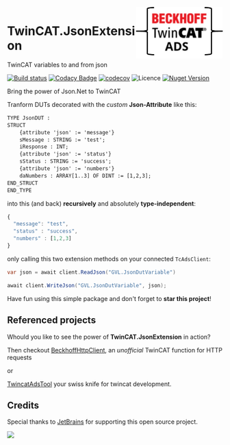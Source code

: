 <img align="right" height="120" src="https://raw.githubusercontent.com/fbarresi/TwinCAT.JsonExtension/master/doc/images/logo.jpg">

# TwinCAT.JsonExtension
TwinCAT variables to and from json 

[![Build status](https://ci.appveyor.com/api/projects/status/4ggo35buwmno05u2?svg=true)](https://ci.appveyor.com/project/fbarresi/twincat-jsonextension)
[![Codacy Badge](https://api.codacy.com/project/badge/Grade/6286aa6bb6f2402fa4f7553d749a5a8a)](https://www.codacy.com/manual/fbarresi/TwinCAT.JsonExtension?utm_source=github.com&amp;utm_medium=referral&amp;utm_content=fbarresi/TwinCAT.JsonExtension&amp;utm_campaign=Badge_Grade)
[![codecov](https://codecov.io/gh/fbarresi/TwinCAT.JsonExtension/branch/master/graph/badge.svg)](https://codecov.io/gh/fbarresi/TwinCAT.JsonExtension)
![Licence](https://img.shields.io/github/license/fbarresi/twincat.jsonextension.svg)
[![Nuget Version](https://img.shields.io/nuget/v/TwinCAT.JsonExtension.svg)](https://www.nuget.org/packages/TwinCAT.JsonExtension/)

Bring the power of Json.Net to TwinCAT

Tranform DUTs decorated with the _custom_ **Json-Attribute** like this:

```reStructuredText
TYPE JsonDUT :
STRUCT
	{attribute 'json' := 'message'}
	sMessage : STRING := 'test';
	iResponse : INT;
	{attribute 'json' := 'status'}
	sStatus : STRING := 'success';
	{attribute 'json' := 'numbers'}
	daNumbers : ARRAY[1..3] OF DINT := [1,2,3];
END_STRUCT
END_TYPE
```

into this (and back) **recursively** and absolutely **type-independent**:

```javascript
{
  "message": "test",
  "status" : "success",
  "numbers" : [1,2,3]
}
```

only calling this two extension methods on your connected `TcAdsClient`:
```csharp
var json = await client.ReadJson("GVL.JsonDutVariable")
```

```csharp
await client.WriteJson("GVL.JsonDutVariable", json);
```

Have fun using this simple package and don't forget to **star this project**!

## Referenced projects

Whould you like to see the power of **TwinCAT.JsonExtension** in action?

Then checkout [BeckhoffHttpClient](https://github.com/fbarresi/BeckhoffHttpClient), an _unofficial_ TwinCAT function for HTTP requests

or

[TwincatAdsTool](https://github.com/fbarresi/TwincatAdsTool) your swiss knife for twincat development.

## Credits

Special thanks to [JetBrains](https://www.jetbrains.com/?from=TwinCAT.JsonExtension) for supporting this open source project.

<a href="https://www.jetbrains.com/?from=TwinCAT.JsonExtension"><img height="200" src="https://www.jetbrains.com/company/brand/img/jetbrains_logo.png"></a>
